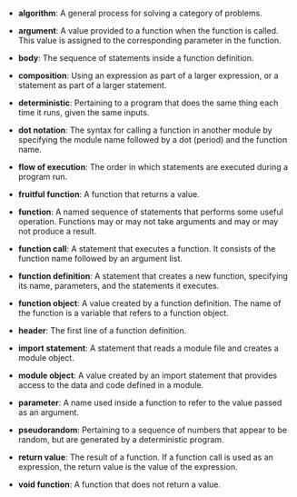 * **algorithm**: A general process for solving a category of problems.

* **argument**: A value provided to a function when the function is called. This value is assigned to the corresponding parameter in the function.

* **body**: The sequence of statements inside a function definition.

* **composition**: Using an expression as part of a larger expression, or a statement as part of a larger statement.

* **deterministic**: Pertaining to a program that does the same thing each time it runs, given the same inputs.

* **dot notation**: The syntax for calling a function in another module by specifying the module name followed by a dot (period) and the function name.

* **flow of execution**: The order in which statements are executed during a program run.

* **fruitful function**: A function that returns a value.

* **function**: A named sequence of statements that performs some useful operation. Functions may or may not take arguments and may or may not produce a result.

* **function call**: A statement that executes a function. It consists of the function name followed by an argument list.

* **function definition**: A statement that creates a new function, specifying its name, parameters, and the statements it executes.

* **function object**: A value created by a function definition. The name of the function is a variable that refers to a function object.

* **header**: The first line of a function definition.

* **import statement**: A statement that reads a module file and creates a module object.

* **module object**: A value created by an import statement that provides access to the data and code defined in a module.

* **parameter**: A name used inside a function to refer to the value passed as an argument.

* **pseudorandom**: Pertaining to a sequence of numbers that appear to be random, but are generated by a deterministic program.

* **return value**: The result of a function. If a function call is used as an expression, the return value is the value of the expression.

* **void function**: A function that does not return a value.